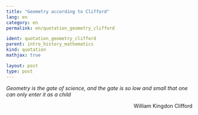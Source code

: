 ```yaml
---
title: "Geometry according to Clifford"
lang: en
category: en
permalink: en/quotation_geometry_clifford

ident: quotation_geometry_clifford
parent: intro_history_mathematics
kind: quotation
mathjax: true

layout: post
type: post
---
```


_Geometry is the gate of science, and the gate is so low and small that one can only enter it as a child_

<div align="right">
  William Kingdon Clifford
</div>